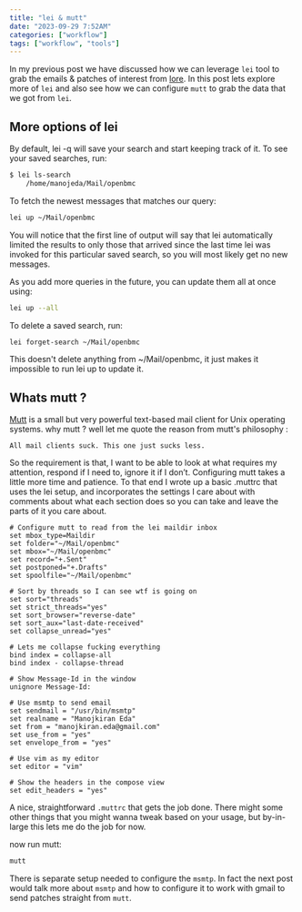 ```yaml
---
title: "lei & mutt"
date: "2023-09-29 7:52AM"
categories: ["workflow"]
tags: ["workflow", "tools"]
---
```


In my previous post we have discussed how we can leverage `lei` tool to grab the
emails & patches of interest from [lore](https://lore.kernel.org/openbmc). In this
post lets explore more of `lei` and also see how we can configure `mutt` to grab
the data that we got from `lei`.

## More options of lei

By default, lei -q will save your search and start keeping track of it. To see
your saved searches, run:

```bash
$ lei ls-search
    /home/manojeda/Mail/openbmc
```

To fetch the newest messages that matches our query:

```bash
lei up ~/Mail/openbmc
```

You will notice that the first line of output will say that lei automatically
limited the results to only those that arrived since the last time lei was invoked
for this particular saved search, so you will most likely get no new messages.

As you add more queries in the future, you can update them all at once using:

```bash
lei up --all
```

To delete a saved search, run:

```bash
lei forget-search ~/Mail/openbmc
```

This doesn't delete anything from ~/Mail/openbmc, it just makes it impossible to
run lei up to update it.

## Whats mutt ?

[Mutt](https://www.mutt.org) is a small but very powerful text-based mail client
for Unix operating systems. why mutt ? well let me quote the reason from mutt's
philosophy :

```
All mail clients suck. This one just sucks less.
```

So the requirement is that, I want to be able to look at what requires my attention,
respond if I need to, ignore it if I don’t. Configuring mutt takes a little more
time and patience. To that end I wrote up a basic .muttrc that uses the lei setup,
and incorporates the settings I care about with comments about what each section
does so you can take and leave the parts of it you care about.

```
# Configure mutt to read from the lei maildir inbox
set mbox_type=Maildir
set folder="~/Mail/openbmc"
set mbox="~/Mail/openbmc"
set record="+.Sent"
set postponed="+.Drafts"
set spoolfile="~/Mail/openbmc"

# Sort by threads so I can see wtf is going on
set sort="threads"
set strict_threads="yes"
set sort_browser="reverse-date"
set sort_aux="last-date-received"
set collapse_unread="yes"

# Lets me collapse fucking everything
bind index = collapse-all
bind index - collapse-thread

# Show Message-Id in the window
unignore Message-Id:

# Use msmtp to send email
set sendmail = "/usr/bin/msmtp"
set realname = "Manojkiran Eda"
set from = "manojkiran.eda@gmail.com"
set use_from = "yes"
set envelope_from = "yes"

# Use vim as my editor
set editor = "vim"

# Show the headers in the compose view
set edit_headers = "yes"
```

A nice, straightforward `.muttrc` that gets the job done. There might some other
things that you might wanna tweak based on your usage, but by-in-large this lets
me do the job for now.

now run mutt:

```bash
mutt
```

There is separate setup needed to configure the `msmtp`. In fact the next post
would talk more about `msmtp` and how to configure it to work with gmail to send
patches straight from `mutt`.
